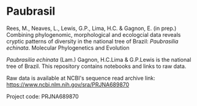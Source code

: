 # Paubrasil
Rees, M., Neaves, L., Lewis, G.P., Lima, H.C. & Gagnon, E. (in prep.) Combining phylogenomic, morphological and ecologcial data reveals cryptic patterns of diversity in the national tree of Brazil: *Paubrasilia echinata*. Molecular Phylogenetics and Evolution
 
*Paubrasilia echinata* (Lam.) Gagnon, H.C.Lima & G.P.Lewis is the national tree of Brazil.
This repository contains notebooks and links to raw data.

Raw data is available at NCBI's sequence read archive link: https://www.ncbi.nlm.nih.gov/sra/PRJNA689870

Project code: PRJNA689870


